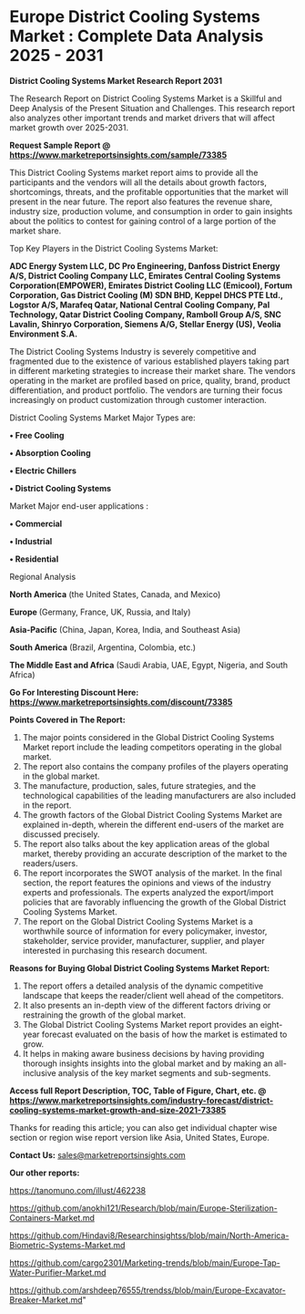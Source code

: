# Europe District Cooling Systems Market : Complete Data Analysis 2025 - 2031

<strong>District Cooling Systems Market Research Report 2031</strong>

The Research Report on District Cooling Systems Market is a Skillful and Deep Analysis of the Present Situation and Challenges. This research report also analyzes other important trends and market drivers that will affect market growth over 2025-2031.

<strong>Request Sample Report @ <a href=https://www.marketreportsinsights.com/sample/73385>https://www.marketreportsinsights.com/sample/73385</a></strong>

This District Cooling Systems market report aims to provide all the participants and the vendors will all the details about growth factors, shortcomings, threats, and the profitable opportunities that the market will present in the near future. The report also features the revenue share, industry size, production volume, and consumption in order to gain insights about the politics to contest for gaining control of a large portion of the market share.

Top Key Players in the District Cooling Systems Market:

<strong>ADC Energy System LLC, DC Pro Engineering, Danfoss District Energy A/S, District Cooling Company LLC, Emirates Central Cooling Systems Corporation(EMPOWER), Emirates District Cooling LLC (Emicool), Fortum Corporation, Gas District Cooling (M) SDN BHD, Keppel DHCS PTE Ltd., Logstor A/S, Marafeq Qatar, National Central Cooling Company, Pal Technology, Qatar District Cooling Company, Ramboll Group A/S, SNC Lavalin, Shinryo Corporation, Siemens A/G, Stellar Energy (US), Veolia Environment S.A.</strong>

The District Cooling Systems Industry is severely competitive and fragmented due to the existence of various established players taking part in different marketing strategies to increase their market share. The vendors operating in the market are profiled based on price, quality, brand, product differentiation, and product portfolio. The vendors are turning their focus increasingly on product customization through customer interaction.

District Cooling Systems Market Major Types are:

<strong>• Free Cooling

• Absorption Cooling

• Electric Chillers

• District Cooling Systems</strong>

Market Major end-user applications :

<strong>• Commercial

• Industrial

• Residential</strong>

Regional Analysis

</u><strong><b>North America</b></strong> (the United States, Canada, and Mexico)

<strong><b>Europe </b></strong>(Germany, France, UK, Russia, and Italy)

<strong><b>Asia-Pacific</b></strong> (China, Japan, Korea, India, and Southeast Asia)

<strong><b>South America</b></strong> (Brazil, Argentina, Colombia, etc.)

<strong><b>The Middle East and Africa</b></strong> (Saudi Arabia, UAE, Egypt, Nigeria, and South Africa)

<strong>Go For Interesting Discount Here: <a href=https://www.marketreportsinsights.com/discount/73385>https://www.marketreportsinsights.com/discount/73385</a></strong>

<strong>Points Covered in The Report:</strong>
<ol>
  <li>The major points considered in the Global District Cooling Systems Market report include the leading competitors operating in the global market.</li>
  <li>The report also contains the company profiles of the players operating in the global market.</li>
  <li>The manufacture, production, sales, future strategies, and the technological capabilities of the leading manufacturers are also included in the report.</li>
  <li>The growth factors of the Global District Cooling Systems Market are explained in-depth, wherein the different end-users of the market are discussed precisely.</li>
  <li>The report also talks about the key application areas of the global market, thereby providing an accurate description of the market to the readers/users.</li>
  <li>The report incorporates the SWOT analysis of the market. In the final section, the report features the opinions and views of the industry experts and professionals. The experts analyzed the export/import policies that are favorably influencing the growth of the Global District Cooling Systems Market.</li>
  <li>The report on the Global District Cooling Systems Market is a worthwhile source of information for every policymaker, investor, stakeholder, service provider, manufacturer, supplier, and player interested in purchasing this research document.</li>
</ol>
<strong>Reasons for Buying Global District Cooling Systems Market Report:</strong>

<ol>
  <li>The report offers a detailed analysis of the dynamic competitive landscape that keeps the reader/client well ahead of the competitors.</li>
  <li>It also presents an in-depth view of the different factors driving or restraining the growth of the global market.</li>
  <li>The Global District Cooling Systems Market report provides an eight-year forecast evaluated on the basis of how the market is estimated to grow.</li>
  <li>It helps in making aware business decisions by having providing thorough insights insights into the global market and by making an all-inclusive analysis of the key market segments and sub-segments.</li>
</ol>
<strong>Access full Report Description, TOC, Table of Figure, Chart, etc. @ <a href=https://www.marketreportsinsights.com/industry-forecast/district-cooling-systems-market-growth-and-size-2021-73385>https://www.marketreportsinsights.com/industry-forecast/district-cooling-systems-market-growth-and-size-2021-73385</a></strong>


Thanks for reading this article; you can also get individual chapter wise section or region wise report version like Asia, United States, Europe.

<strong>Contact Us:</strong>
sales@marketreportsinsights.com

<strong>Our other reports:</strong>

<a href=https://tanomuno.com/illust/462238>https://tanomuno.com/illust/462238</a>

<a href=https://github.com/anokhi121/Research/blob/main/Europe-Sterilization-Containers-Market.md>https://github.com/anokhi121/Research/blob/main/Europe-Sterilization-Containers-Market.md</a>

<a href=https://github.com/Hindavi8/Researchinsightss/blob/main/North-America-Biometric-Systems-Market.md>https://github.com/Hindavi8/Researchinsightss/blob/main/North-America-Biometric-Systems-Market.md</a>

<a href=https://github.com/cargo2301/Marketing-trends/blob/main/Europe-Tap-Water-Purifier-Market.md>https://github.com/cargo2301/Marketing-trends/blob/main/Europe-Tap-Water-Purifier-Market.md</a>

<a href=https://github.com/arshdeep76555/trendss/blob/main/Europe-Excavator-Breaker-Market.md>https://github.com/arshdeep76555/trendss/blob/main/Europe-Excavator-Breaker-Market.md</a>"
